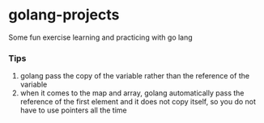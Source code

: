 # golang-projects
Some fun exercise learning and practicing with go lang

### Tips
1. golang pass the copy of the variable rather than the reference of the variable 
2. when it comes to the map and array, golang automatically pass the reference of the first element and it does not copy itself, so you do not have to use pointers all the time
